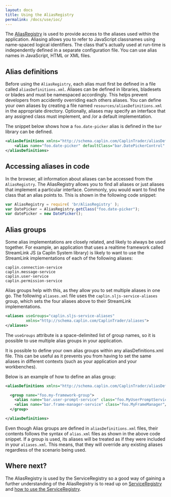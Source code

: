 ```yaml
---
layout: docs
title: Using the AliasRegistry
permalink: /docs/use/ioc/
---
```


The [AliasRegistry](/docs/concepts/ioc/) is used to provide access to the aliases used within the application. Aliasing allows you to refer to JavaScript classnames using name-spaced logical identifiers.  The class that's actually used at run-time is independently defined in a separate configuration file. You can use alias names in JavaScript, HTML or XML files.

## Alias definitions

Before using the `AliasRegistry`, each alias must first be defined in a file called `aliasDefinitions.xml`. Aliases can be defined in libraries, bladesets or blades and must be namespaced accordingly. This helps prevent developers from accidently overriding each others aliases.  You can define your own aliases by creating a file named `resources/aliasDefinitions.xml` in the appropriate directory. Optionally, aliases may specify an interface that any assigned class must implement, and /or a default implementation.

The snippet below shows how a `foo.date-picker` alias is defined in the `bar` library can be defined.

```xml
<aliasDefinitions xmlns="http://schema.caplin.com/CaplinTrader/aliasDefinitions">
    <alias name="foo.date-picker" defaultClass="bar.DatePickerControl" />
</aliasDefinitions>
```

## Accessing aliases in code

In the browser, all information about aliases can be accessed from the `AliasRegistry`. The AliasRegistry allows you to find all aliases or just aliases that implement a particular interface. Commonly, you would want to find the class that an alias points to.  This is  shown in the following code snippet:

```js
var AliasRegistry = require( 'br/AliasRegistry' );
var DatePicker = AliasRegistry.getClass("foo.date-picker");
var datePicker = new DatePicker();
```

## Alias groups

Some alias implementations are closely related, and likely to always be used together. For example, an application that uses a realtime framework called StreamLink JS (a Caplin System library) is likely to want to use the StreamLink implementations of each of the following aliases:

```
caplin.connection-service
caplin.message-service
caplin.user-service
caplin.permission-service
```

Alias groups help with this, as they allow you to set multiple aliases in one go. The following `aliases.xml` file uses the `caplin.sljs-service-aliases` group, which sets the four aliases above to their StreamLink implementations.

```xml
<aliases useGroups="caplin.sljs-service-aliases"
         xmlns="http://schema.caplin.com/CaplinTrader/aliases">
</aliases>
```

The `useGroups` attribute is a space-delimited list of group names, so it is possible to use multiple alias groups in your application.

It is possible to define your own alias groups within any aliasDefinitions.xml file. This can be useful as it prevents you from having to set the same aliases in different contexts (such as your application and your workbenches).

Below is an example of how to define an alias group:

```xml
<aliasDefinitions xmlns="http://schema.caplin.com/CaplinTrader/aliasDefinitions">

  <group name="foo.my-framework-group">
    <alias name="bar.user-prompt-service" class="foo.MyUserPromptService"/>
    <alias name="bar.frame-manager-service" class="foo.MyFrameManager"/>
  </group>

</aliasDefinitions>
```

Even though Alias groups are defined in `aliasDefinitions.xml` files, their contents follows the syntax of `alias.xml` files as shown in the above code snippet. If a group is used, its aliases will be treated as if they were included in your `aliases.xml`. This means, that they will override any existing aliases regardless of the scenario being used.

## Where next?

The AliasRegistry is used by the ServiceRegistry so a good way of gaining a further understanding of the AliasRegistry is to read up on [ServiceRegistry](/docs/concepts/service_registry) and [how to use the ServiceRegistry](/docs/use/service_registry).
